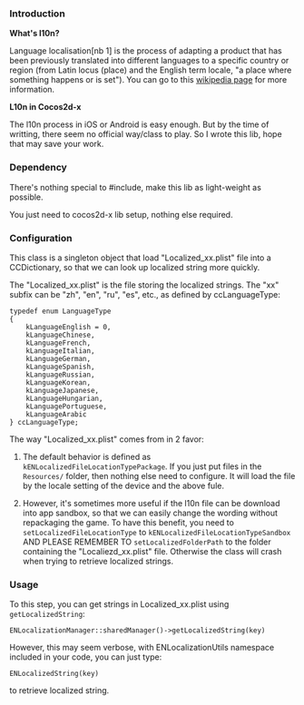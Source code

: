 ### Introduction

**What's l10n?**

Language localisation[nb 1] is the process of adapting a product that has been previously translated into different languages to a specific country or region (from Latin locus (place) and the English term locale, "a place where something happens or is set"). You can go to this [wikipedia page](http://en.wikipedia.org/wiki/L10n) for more information.

**L10n in Cocos2d-x**

The l10n process in iOS or Android is easy enough. But by the time of writting, there seem no official way/class to play. So I wrote this lib, hope that may save your work.

### Dependency

There's nothing special to #include, make this lib as light-weight as possible.

You just need to cocos2d-x lib setup, nothing else required.

### Configuration

This class is a singleton object that load "Localized_xx.plist" file into a CCDictionary, so that we can look up localized string more quickly.

The "Localized_xx.plist" is the file storing the localized strings. The "xx" subfix can be "zh", "en", "ru", "es", etc., as defined by ccLanguageType:

	typedef enum LanguageType
	{
	    kLanguageEnglish = 0,
	    kLanguageChinese,
	    kLanguageFrench,
	    kLanguageItalian,
	    kLanguageGerman,
	    kLanguageSpanish,
	    kLanguageRussian,
	    kLanguageKorean,
	    kLanguageJapanese,
	    kLanguageHungarian,
	    kLanguagePortuguese,
	    kLanguageArabic
	} ccLanguageType;

The way "Localized_xx.plist" comes from in 2 favor:

1. The default behavior is defined as `kENLocalizedFileLocationTypePackage`. If you just put files in the `Resources/` folder, then nothing else need to configure. It will load the file by the locale setting of the device and the above fule.

2. However, it's sometimes more useful if the l10n file can be download into app sandbox, so that we can easily change the wording without repackaging the game. To have this benefit, you need to `setLocalizedFileLocationType` to `kENLocalizedFileLocationTypeSandbox` AND PLEASE REMEMBER TO `setLocalizedFolderPath` to the folder containing the "Localiezd_xx.plist" file. Otherwise the class will crash when trying to retrieve localized strings.


### Usage

To this step, you can get strings in Localized_xx.plist using `getLocalizedString`:

	ENLocalizationManager::sharedManager()->getLocalizedString(key)

However, this may seem verbose, with ENLocalizationUtils namespace included in your code, you can just type:

	ENLocalizedString(key)

to retrieve localized string.
